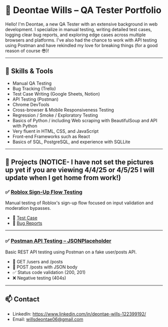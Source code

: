 # 🧪 Deontae Wills – QA Tester Portfolio

Hello! I'm Deontae, a new QA Tester with an extensive background in web development. I specialize in manual testing, writing detailed test cases, logging clear bug reports, and exploring edge cases across multiple browsers and platforms. I've also had the chance to work with API testing using Postman and have rekindled my love for breaking things (for a good reason of course 😎)!

---

## 🔧 Skills & Tools

- Manual QA Testing
- Bug Tracking (Trello)
- Test Case Writing (Google Sheets, Notion)
- API Testing (Postman)
- Chrome DevTools
- Cross-browser & Mobile Responsiveness Testing
- Regression / Smoke / Exploratory Testing
- Basics of Python / including Web scraping with BeautifulSoup and API with Python
- Very fluent in HTML, CSS, and JavaScript
- Front-end Frameworks such as React
- Basics of SQL, PostgreSQL, and experience with SQLLite

---

## 📁 Projects (NOTICE- I have not set the pictures up yet if you are viewing 4/4/25 or 4/5/25 I will update when I get home from work!)

### ✅ [Roblox Sign-Up Flow Testing]()
Manual testing of Roblox's sign-up flow focused on input validation and moderation bypasses.

- 🔹 [Test Case](https://docs.google.com/document/d/1EOR376mY2_l3Gm3qJvyiKrVdPYfsXU88i8M2_Tm9uRQ/edit?usp=sharing)
- 🐞 [Bug Reports](https://trello.com/invite/b/67eec77474d79585e1aa9157/ATTI6030f40ed1a86817bc6ed40a4af81642EDA80CBA/roblox-bug-tracker-example-deontae-wills)

---

### ✅ [Postman API Testing – JSONPlaceholder]()
Basic REST API testing using Postman on a fake user/posts API.

- 🔹 GET /users and /posts
- 🔹 POST /posts with JSON body
- ✅ Status code validation (200, 201)
- ❌ Negative testing (404s)

---

## 📫 Contact

- LinkedIn: https://www.linkedin.com/in/deontae-wills-122399192/
- Email: willsdeontae06@gmail.com
